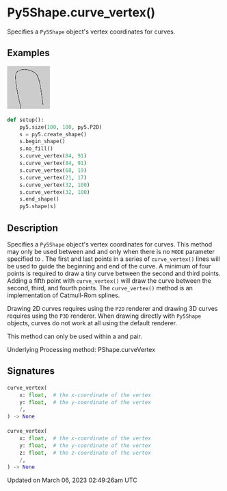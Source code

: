 # Py5Shape.curve_vertex()

Specifies a `Py5Shape` object's vertex coordinates for curves.

## Examples

<div class="example-table">

<div class="example-row"><div class="example-cell-image">

![example picture for curve_vertex()](/images/reference/Sketch_curve_vertex_0.png)

</div><div class="example-cell-code">

```python
def setup():
    py5.size(100, 100, py5.P2D)
    s = py5.create_shape()
    s.begin_shape()
    s.no_fill()
    s.curve_vertex(84, 91)
    s.curve_vertex(84, 91)
    s.curve_vertex(68, 19)
    s.curve_vertex(21, 17)
    s.curve_vertex(32, 100)
    s.curve_vertex(32, 100)
    s.end_shape()
    py5.shape(s)
```

</div></div>

</div>

## Description

Specifies a `Py5Shape` object's vertex coordinates for curves. This method may only be used between [](py5shape_begin_shape) and [](py5shape_end_shape) and only when there is no `MODE` parameter specified to [](py5shape_begin_shape). The first and last points in a series of `curve_vertex()` lines will be used to guide the beginning and end of the curve. A minimum of four points is required to draw a tiny curve between the second and third points. Adding a fifth point with `curve_vertex()` will draw the curve between the second, third, and fourth points. The `curve_vertex()` method is an implementation of Catmull-Rom splines.

Drawing 2D curves requires using the `P2D` renderer and drawing 3D curves requires using the `P3D` renderer. When drawing directly with `Py5Shape` objects, curves do not work at all using the default renderer.

This method can only be used within a [](py5shape_begin_shape) and [](py5shape_end_shape) pair.

Underlying Processing method: PShape.curveVertex

## Signatures

```python
curve_vertex(
    x: float,  # the x-coordinate of the vertex
    y: float,  # the y-coordinate of the vertex
    /,
) -> None

curve_vertex(
    x: float,  # the x-coordinate of the vertex
    y: float,  # the y-coordinate of the vertex
    z: float,  # the z-coordinate of the vertex
    /,
) -> None
```

Updated on March 06, 2023 02:49:26am UTC
